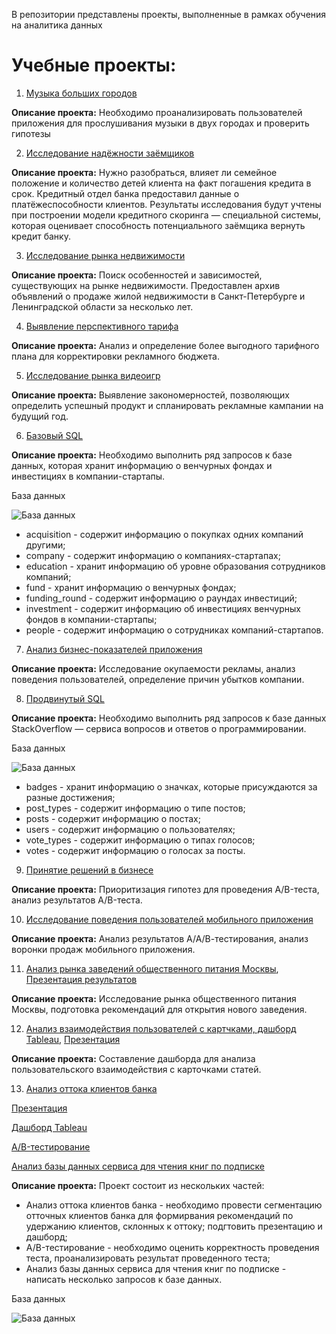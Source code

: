 В репозитории представлены проекты, выполненные в рамках обучения на аналитика данных
# Учебные проекты:
1. [Музыка больших городов](https://github.com/Anastasiamay/Study_projects/blob/main/music.ipynb)

  __Описание проекта:__ 
  Необходимо проанализировать пользователей приложения для прослушивания музыки в двух городах и проверить гипотезы

2. [Исследование надёжности заёмщиков](https://github.com/Anastasiamay/Study_projects/blob/main/credit.ipynb)

  __Описание проекта:__
Нужно разобраться, влияет ли семейное положение и количество детей клиента на факт погашения кредита в срок. Кредитный отдел банка предоставил данные о платёжеспособности клиентов.
Результаты исследования будут учтены при построении модели кредитного скоринга — специальной системы, которая оценивает способность потенциального заёмщика вернуть кредит банку.

3. [Исследование рынка недвижимости](https://github.com/Anastasiamay/Study_projects/blob/main/credit.ipynb)
 
  __Описание проекта:__
Поиск особенностей и зависимостей, существующих на рынке недвижимости. Предоставлен архив объявлений о продаже жилой недвижимости в Санкт-Петербурге и Ленинградской области за несколько лет.

4. [Выявление перспективного тарифа](https://github.com/Anastasiamay/Study_projects/blob/main/Tariffs.ipynb)
 
  __Описание проекта:__
Анализ и определение более выгодного  тарифного плана для корректировки рекламного бюджета.

5. [Исследование рынка видеоигр](https://github.com/Anastasiamay/Study_projects/blob/main/games.ipynb)

  __Описание проекта:__
Выявление закономерностей, позволяющих определить успешный продукт и спланировать рекламные кампании на будущий год.

6. [Базовый SQL](https://github.com/Anastasiamay/Study_projects/blob/main/base_sql.sql)

__Описание проекта:__
Необходимо выполнить ряд запросов к базе данных, которая хранит информацию о венчурных фондах и инвестициях в компании-стартапы.

База данных

![База данных](https://pictures.s3.yandex.net/resources/13_border2880_1628164784.png)

* acquisition - содержит информацию о покупках одних компаний другими;
* company - содержит информацию о компаниях-стартапах;
* education - хранит информацию об уровне образования сотрудников компаний;
* fund - хранит информацию о венчурных фондах;
* funding_round - содержит информацию о раундах инвестиций;
* investment - содержит информацию об инвестициях венчурных фондов в компании-стартапы;
* people - содержит информацию о сотрудниках компаний-стартапов.

7. [Анализ бизнес-показателей приложения](https://github.com/Anastasiamay/Study_projects/blob/main/business_performance_analysis.ipynb)

  __Описание проекта:__
Исследование окупаемости рекламы, анализ поведения пользователей, определение причин убытков компании.

8. [Продвинутый SQL](https://github.com/Anastasiamay/Study_projects/blob/main/advanced_sql.sql)

__Описание проекта:__
Необходимо выполнить ряд запросов к базе данных StackOverflow — сервиса вопросов и ответов о программировании.

База данных

![База данных](https://pictures.s3.yandex.net/resources/Frame_353_1_1664969443.png)

* badges - хранит информацию о значках, которые присуждаются за разные достижения;
* post_types - содержит информацию о типе постов;
* posts - содержит информацию о постах;
* users - содержит информацию о пользователях;
* vote_types - содержит информацию о типах голосов;
* votes - содержит информацию о голосах за посты.

9. [Принятие решений в бизнесе](https://github.com/Anastasiamay/Study_projects/blob/main/a_b_testing.ipynb)

  __Описание проекта:__
Приоритизация гипотез для проведения A/B-теста, анализ результатов A/B-теста.

10. [Исследование поведения пользователей мобильного приложения](https://github.com/Anastasiamay/Study_projects/blob/main/mobile_app_users_behavior.ipynb)

  __Описание проекта:__
Анализ результатов А/А/В-тестирования, анализ воронки продаж мобильного приложения.

11. [Анализ рынка заведений общественного питания Москвы](https://github.com/Anastasiamay/Study_projects/blob/main/catering_establishment.ipynb), [Презентация результатов](https://drive.google.com/file/d/1W_GkQFu68MRcqmmLf7aYjKWEDZ3EoW1W/view?usp=share_link)

  __Описание проекта:__
Исследование рынка общественного питания Москвы, подготовка рекомендаций для открытия нового заведения.

12. [Анализ взаимодействия пользователей с картчками, дашборд Tableau](https://public.tableau.com/app/profile/anastasia.mayorova/viz/DashbordYandex_Dzen_16800007870410/Dashboard1), [Презентация](https://drive.google.com/file/d/1wzW5RksYits9gV4LrvtdLpux9ExlN95r/view?usp=sharing)

  __Описание проекта:__
Составление дашборда для анализа пользовательского взаимодействия с карточками статей.

13. [Анализ оттока клиентов банка](https://github.com/Anastasiamay/Study_projects/blob/main/outflow_of_bank_customers.ipynb)

[Презентация](https://drive.google.com/file/d/1QxuBAenH59pY47bFXYFwFNqh8BusJTHU/view?usp=share_link)

[Дашборд Tableau](https://public.tableau.com/app/profile/anastasia.mayorova/viz/Bank_16819791262390/Dashboard1)

[A/B-тестирование](https://github.com/Anastasiamay/Study_projects/blob/main/a_b_test.ipynb)

[Анализ базы данных сервиса для чтения книг по подписке](https://github.com/Anastasiamay/Study_projects/blob/main/SQL.ipynb)

  __Описание проекта:__
Проект состоит из нескольких частей:

- Анализ оттока клиентов банка - необходимо провести сегментацию отточных клиентов банка для формирвания рекомендаций по удержанию клиентов, склонных к оттоку; подгтовить презентацию и дашборд;
- A/B-тестирование - необходимо оценить корректность проведения теста, проанализировать результат проведенного теста;
- Анализ базы данных сервиса для чтения книг по подписке - написать несколько запросов к базе данных.

База данных

![База данных](https://concrete-web-bad.notion.site/image/https%3A%2F%2Fs3-us-west-2.amazonaws.com%2Fsecure.notion-static.com%2F069818d1-0e5c-4d87-a461-0de584ab9c33%2FUntitled_(33).png?id=bd53c8db-b4fd-49eb-8cc9-572ebb3c9163&table=block&spaceId=9e4bd47b-c6e6-4ca3-bcee-279794b47315&width=2000&userId=&cache=v2)

